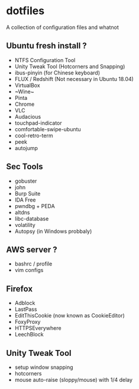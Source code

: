 # dotfiles
A collection of configuration files and whatnot 


## Ubuntu fresh install ?
- NTFS Configuration Tool
- Unity Tweak Tool (Hotcorners and Snapping)
- ibus-pinyin (for Chinese keyboard)
- FLUX / Redshift (Not necessary in Ubuntu 18.04)
- VirtualBox
- ~Wine~ 
- Pinta
- Chrome
- VLC 
- Audacious 
- touchpad-indicator
- comfortable-swipe-ubuntu
- cool-retro-term
- peek 
- autojump


## Sec Tools
- gobuster
- john
- Burp Suite
- IDA Free
- pwndbg + PEDA
- altdns
- libc-database
- volatility 
- Autopsy (in Windows probbaly)

## AWS server ?
- bashrc / profile
- vim configs

## Firefox 
- Adblock
- LastPass
- EditThisCookie (now known as CookieEditor)
- FoxyProxy
- HTTPSEverywhere
- LeechBlock 

## Unity Tweak Tool
- setup window snapping
- hotcorners
- mouse auto-raise (sloppy/mouse) with 1/4 delay


